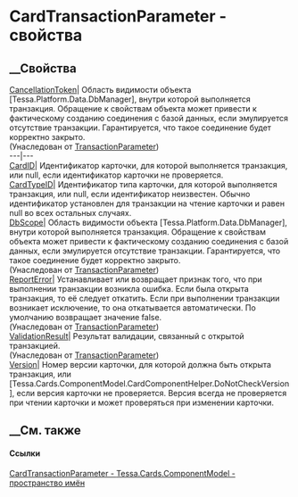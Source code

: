 # CardTransactionParameter - свойства
##  __Свойства
[CancellationToken](P_Tessa_Platform_Data_TransactionParameter_CancellationToken.htm)|
Область видимости объекта [Tessa.Platform.Data.DbManager], внутри которой
выполняется транзакция. Обращение к свойствам объекта может привести к
фактическому созданию соединения с базой данных, если эмулируется отсутствие
транзакции. Гарантируется, что такое соединение будет корректно закрыто.  
(Унаследован от
[TransactionParameter](T_Tessa_Platform_Data_TransactionParameter.htm))  
---|---  
[CardID](P_Tessa_Cards_ComponentModel_CardTransactionParameter_CardID.htm)|
Идентификатор карточки, для которой выполняется транзакция, или null, если
идентификатор карточки не проверяется.  
[CardTypeID](P_Tessa_Cards_ComponentModel_CardTransactionParameter_CardTypeID.htm)|
Идентификатор типа карточки, для которой выполняется транзакция, или null,
если идентификатор неизвестен. Обычно идентификатор установлен для транзакции
на чтение карточки и равен null во всех остальных случаях.  
[DbScope](P_Tessa_Platform_Data_TransactionParameter_DbScope.htm)|  Область
видимости объекта [Tessa.Platform.Data.DbManager], внутри которой выполняется
транзакция. Обращение к свойствам объекта может привести к фактическому
созданию соединения с базой данных, если эмулируется отсутствие транзакции.
Гарантируется, что такое соединение будет корректно закрыто.  
(Унаследован от
[TransactionParameter](T_Tessa_Platform_Data_TransactionParameter.htm))  
[ReportError](P_Tessa_Platform_Data_TransactionParameter_ReportError.htm)|
Устанавливает или возвращает признак того, что при выполнении транзакции
возникла ошибка. Если была открыта транзакция, то её следует откатить. Если
при выполнении транзакции возникает исключение, то она откатывается
автоматически. По умолчанию возвращает значение false.  
(Унаследован от
[TransactionParameter](T_Tessa_Platform_Data_TransactionParameter.htm))  
[ValidationResult](P_Tessa_Platform_Data_TransactionParameter_ValidationResult.htm)|
Результат валидации, связанный с открытой транзакцией.  
(Унаследован от
[TransactionParameter](T_Tessa_Platform_Data_TransactionParameter.htm))  
[Version](P_Tessa_Cards_ComponentModel_CardTransactionParameter_Version.htm)|
Номер версии карточки, для которой должна быть открыта транзакция, или
[Tessa.Cards.ComponentModel.CardComponentHelper.DoNotCheckVersion], если
версия карточки не проверяется. Версия всегда не проверяется при чтении
карточки и может проверяться при изменении карточки.  
## __См. также
#### Ссылки
[CardTransactionParameter -
](T_Tessa_Cards_ComponentModel_CardTransactionParameter.htm)
[Tessa.Cards.ComponentModel - пространство
имён](N_Tessa_Cards_ComponentModel.htm)
